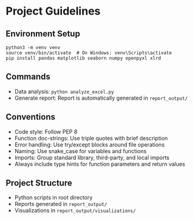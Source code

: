 # Project Guidelines

## Environment Setup
```
python3 -m venv venv
source venv/bin/activate  # On Windows: venv\Scripts\activate
pip install pandas matplotlib seaborn numpy openpyxl xlrd
```

## Commands
- Data analysis: `python analyze_excel.py`
- Generate report: Report is automatically generated in `report_output/`

## Conventions
- Code style: Follow PEP 8
- Function doc-strings: Use triple quotes with brief description
- Error handling: Use try/except blocks around file operations
- Naming: Use snake_case for variables and functions
- Imports: Group standard library, third-party, and local imports
- Always include type hints for function parameters and return values

## Project Structure
- Python scripts in root directory
- Reports generated in `report_output/`
- Visualizations in `report_output/visualizations/`